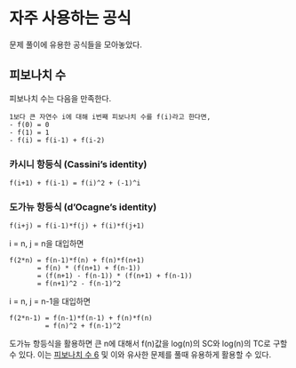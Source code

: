# 자주 사용하는 공식

문제 풀이에 유용한 공식들을 모아놓았다.

## 피보나치 수

피보나치 수는 다음을 만족한다.

``` text
1보다 큰 자연수 i에 대해 i번째 피보나치 수를 f(i)라고 한다면,
- f(0) = 0
- f(1) = 1
- f(i) = f(i-1) + f(i-2)
```

### 카시니 항등식 (Cassini’s identity)

``` text
f(i+1) + f(i-1) = f(i)^2 + (-1)^i
```

### 도가뉴 항등식 (d’Ocagne’s identity)

``` text
f(i+j) = f(i-1)*f(j) + f(i)*f(j+1)
```

i = n, j = n을 대입하면

``` text
f(2*n) = f(n-1)*f(n) + f(n)*f(n+1)
       = f(n) * (f(n+1) + f(n-1))
       = (f(n+1) - f(n-1)) * (f(n+1) + f(n-1))
       = f(n+1)^2 - f(n-1)^2
```

i = n, j = n-1을 대입하면

``` text
f(2*n-1) = f(n-1)*f(n-1) + f(n)*f(n)
         = f(n)^2 + f(n-1)^2
```

도가뉴 항등식을 활용하면 큰 n에 대해서 f(n)값을 log(n)의 SC와 log(n)의 TC로 구할 수 있다. 이는 [피보나치 수 6](https://www.acmicpc.net/problem/11444) 및 이와 유사한 문제를 풀때 유용하게 활용할 수 있다.
